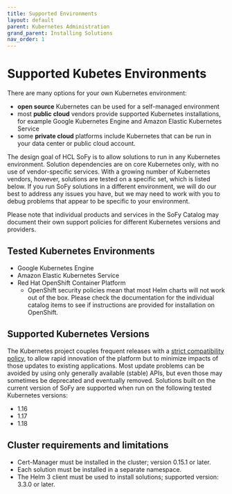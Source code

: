 ```yaml
---
title: Supported Environments
layout: default
parent: Kubernetes Administration
grand_parent: Installing Solutions
nav_order: 1
---
```


# **Supported Kubetes Environments**

There are many options for your own Kubernetes environment:

- **open source** Kubernetes can be used for a self-managed environment
- most **public cloud** vendors provide supported Kubernetes installations, for example Google Kubernetes Engine and Amazon Elastic Kubernetes Service
- some **private cloud** platforms include Kubernetes that can be run in your data center or public cloud account.

The design goal of HCL SoFy is to allow solutions to run in any Kubernetes environment. Solution dependencies are on core Kubernetes only, with no use of vendor-specific services. With a growing number of Kubernetes vendors, however, solutions are tested on a specific set, which is listed below. If you run SoFy solutions in a different environment, we will do our best to address any issues you have, but we may need to work with you to debug problems that appear to be specific to your environment.

Please note that individual products and services in the SoFy Catalog may document their own support policies for different Kubernetes versions and providers.

## **Tested Kubernetes Environments**

- Google Kubernetes Engine
- Amazon Elastic Kubernetes Service
- Red Hat OpenShift Container Platform
  - OpenShift security policies mean that most Helm charts will not work out of the box. Please check the documentation for the individual catalog items to see if instructions are provided for installation on OpenShift.

## **Supported Kubernetes Versions**

The Kubernetes project couples frequent releases with a [strict compatibility policy](https://kubernetes.io/docs/reference/using-api/deprecation-policy/), to allow rapid innovation of the platform but to minimize impacts of those updates to existing applications. Most update problems can be avoided by using only generally available (stable) APIs, but even those may sometimes be deprecated and eventually removed. Solutions built on the current version of SoFy are supported when run on the following tested Kubernetes versions:

- 1.16
- 1.17
- 1.18

## **Cluster requirements and limitations**

- Cert-Manager must be installed in the cluster; version 0.15.1 or later.
- Each solution must be installed in a separate namespace.
- The Helm 3 client must be used to install solutions; supported version: 3.3.0 or later.
